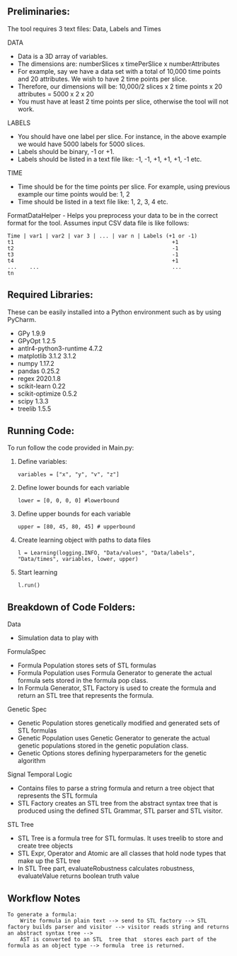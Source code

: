 
## Preliminaries:

The tool requires 3 text files: Data, Labels and Times

DATA
 - Data is a 3D array of variables.
 - The dimensions are: numberSlices x timePerSlice x numberAttributes
 - For example, say we have a data set with a total of 10,000 time points and 20 attributes. We wish to have 2 time points per slice.
 - Therefore, our dimensions will be: 10,000/2 slices x 2 time points x 20 attributes = 5000 x 2 x 20
 - You must have at least 2 time points per slice, otherwise the tool will not work.

LABELS
- You should have one label per slice. For instance, in the above example we would have 5000 labels for 5000 slices.
- Labels should be binary, -1 or +1.
- Labels should be listed in a text file like: -1, -1, +1, +1, +1, -1 etc.

TIME
- Time should be for the time points per slice. For example, using previous example our time points would be: 1, 2
- Time should be listed in a text file like: 1, 2, 3, 4 etc.


FormatDataHelper - Helps you preprocess your data to be in the correct format for the tool.
Assumes input CSV data file is like follows:

    Time | var1 | var2 | var 3 | ... | var n | Labels (+1 or -1)
    t1                                                  +1
    t2                                                  -1
    t3                                                  -1
    t4                                                  +1
    ...    ...                                          ...
    tn


## Required Libraries:
These can be easily installed into a Python environment such as by using PyCharm.
- GPy	1.9.9
- GPyOpt	1.2.5
- antlr4-python3-runtime	4.7.2
- matplotlib	3.1.2	3.1.2
- numpy	1.17.2
- pandas	0.25.2
- regex	2020.1.8
- scikit-learn	0.22
- scikit-optimize	0.5.2
- scipy	1.3.3
- treelib	1.5.5

## Running Code:
To run follow the code provided in Main.py:
  1. Define variables:

         variables = ["x", "y", "v", "z"]
  2. Define lower bounds for each variable
  
         lower = [0, 0, 0, 0] #lowerbound
  3. Define upper bounds for each variable
        
         upper = [80, 45, 80, 45] # upperbound
  4. Create learning object with paths to data files
        
         l = Learning(logging.INFO, "Data/values", "Data/labels", "Data/times", variables, lower, upper)
  5. Start learning
       
         l.run()


## Breakdown of Code Folders:

Data
- Simulation data to play with

FormulaSpec
- Formula Population stores sets of STL formulas
- Formula Population uses Formula Generator to generate the actual formula sets stored in the formula pop class.
- In Formula Generator, STL Factory is used to create the formula and return an STL tree that represents the formula.

Genetic Spec
- Genetic Population stores genetically modified and generated sets of STL formulas
- Genetic Population uses Genetic Generator to generate the actual genetic populations stored in the genetic population class.
- Genetic Options stores defining hyperparameters for the genetic algorithm

Signal Temporal Logic
- Contains files to parse a string formula and return a tree object that represents the STL formula
- STL Factory creates an STL tree from the abstract syntax tree that is produced using the defined STL Grammar, STL parser and STL visitor.

STL Tree
- STL Tree is a formula tree for STL formulas. It uses treelib to store and create tree objects
- STL Expr, Operator and Atomic are all classes that hold node types that make up the STL tree
- In STL Tree part, evaluateRobustness calculates robustness, evaluateValue returns boolean truth value


## Workflow Notes
    To generate a formula:
        Write formula in plain text --> send to STL factory --> STL factory builds parser and visitor --> visitor reads string and returns an abstract syntax tree -->
        AST is converted to an STL  tree that  stores each part of the formula as an object type --> formula  tree is returned.





